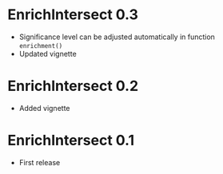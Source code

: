 # EnrichIntersect 0.3

- Significance level can be adjusted automatically in function `enrichment()`
- Updated vignette

# EnrichIntersect 0.2

- Added vignette

# EnrichIntersect 0.1

- First release
